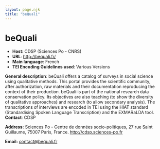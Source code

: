 ```yaml
---
layout: page.njk
title: "beQuali"
---
```

# beQuali
* **Host**: CDSP (Sciences Po - CNRS)
* **URL**: <http://bequali.fr/>
* **Main language**: French
* **TEI Encoding Guidelines used**: Various Versions


**General description**: beQuali offers a catalog of surveys in social science using qualitative methods. This portal provides the scientific community, after authorization, raw materials and their documentation reproducing the context of their production. beQuali is part of the national research data conservation policy. Its objectives are also teaching (to show the diversity of qualitative approaches) and research (to allow secondary analysis). The transcriptions of interviews are encoded in TEI using the HIAT standard (Standardising Spoken Language Transcription) and the EXMARaLDA tool.
**Contact**: CDSP


**Address:** Sciences Po - Centre de données socio-politiques, 27 rue Saint Guillaume, 75007 Paris, France.
<http://cdsp.sciences-po.fr>

**Email:** [contact@bequali.fr](mailto:contact@bequali.fr "contact@bequali.fr")
